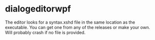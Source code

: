 # dialogeditorwpf

The editor looks for a syntax.xshd file in the same location as the executable. You can get one from any of the releases or make your own. Will probably crash if no file is provided.